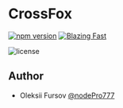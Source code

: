 # CrossFox

[![npm version](https://badge.fury.io/js/crossfox-react-animated-number.svg)](https://www.npmjs.com/package/@crossfox/react-animated-number)
[![Blazing Fast](https://badgen.now.sh/badge/speed/blazing%20%F0%9F%94%A5/green)](@crossfox/react-animated-number)

![license](https://badgen.now.sh/badge/license/Apache-2.0)

## Author

- Oleksii Fursov [@nodePro777](https://t.me/nodePro777)
